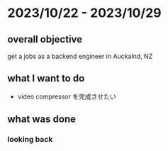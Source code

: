# 2023/10/22 - 2023/10/29

## overall objective
get a jobs as a backend engineer in Auckalnd, NZ

## what I want to do
- video compressor を完成させたい
## what was done

### looking back
